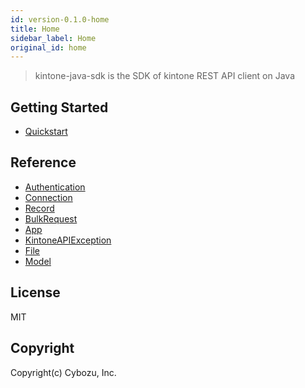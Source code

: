 ```yaml
---
id: version-0.1.0-home
title: Home
sidebar_label: Home
original_id: home
---
```


> kintone-java-sdk is the SDK of kintone REST API client on Java

## Getting Started

- [Quickstart](getting-started/quickstart)

## Reference

- [Authentication](reference/authentication)
- [Connection](reference/connection)
- [Record](reference/record)
- [BulkRequest](reference/bulk-request)
- [App](reference/app)
- [KintoneAPIException](reference/kintone-api-exception)
- [File](reference/file)
- [Model](reference/model)

## License

MIT

## Copyright

Copyright(c) Cybozu, Inc.
